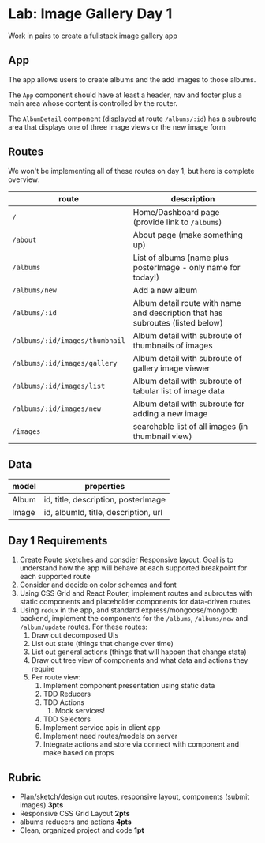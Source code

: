 Lab: Image Gallery Day 1
===

Work in pairs to create a fullstack image gallery app

## App

The app allows users to create albums and the add images to those albums.

The `App` component should have at least a header, nav and footer plus a main area whose
content is controlled by the router.

The `AlbumDetail` component (displayed at route `/albums/:id`) has a subroute area that displays
one of three image views or the new image form

## Routes

We won't be implementing all of these routes on day 1, but here is complete overview:

route | description
---|---
`/` | Home/Dashboard page (provide link to `/albums`)
`/about` | About page (make something up)
`/albums` | List of albums (name plus posterImage - only name for today!)
`/albums/new` | Add a new album
`/albums/:id` | Album detail route with name and description that has subroutes (listed below)
`/albums/:id/images/thumbnail` | Album detail with subroute of thumbnails of images
`/albums/:id/images/gallery` | Album detail with subroute of gallery image viewer
`/albums/:id/images/list` | Album detail with subroute of tabular list of image data
`/albums/:id/images/new` | Album detail with subroute for adding a new image
`/images` | searchable list of all images (in thumbnail view)

## Data

model | properties
---|---
Album | id, title, description, posterImage
Image | id, albumId, title, description, url


## Day 1 Requirements

1. Create Route sketches and consdier Responsive layout. Goal is to understand how the 
app will behave at each supported breakpoint for each supported route
1. Consider and decide on color schemes and font
1. Using CSS Grid and React Router, implement routes and subroutes with static components and 
placeholder components for data-driven routes
1. Using `redux` in the app, and standard express/mongoose/mongodb backend, implement the components
for the `/albums`, `/albums/new` and `/album/update` routes. For these routes:
    1. Draw out decomposed UIs
    1. List out state (things that change over time)
    1. List out general actions (things that will happen that change state)
    1. Draw out tree view of components and what data and actions they require
    1. Per route view:
        1. Implement component presentation using static data
        1. TDD Reducers
        1. TDD Actions
            1. Mock services!
        1. TDD Selectors
        1. Implement service apis in client app
        1. Implement need routes/models on server
        1. Integrate actions and store via connect with component and make based on props
        
## Rubric

* Plan/sketch/design out routes, responsive layout, components (submit images) **3pts**
* Responsive CSS Grid Layout **2pts**
* albums reducers and actions **4pts**
* Clean, organized project and code **1pt**
